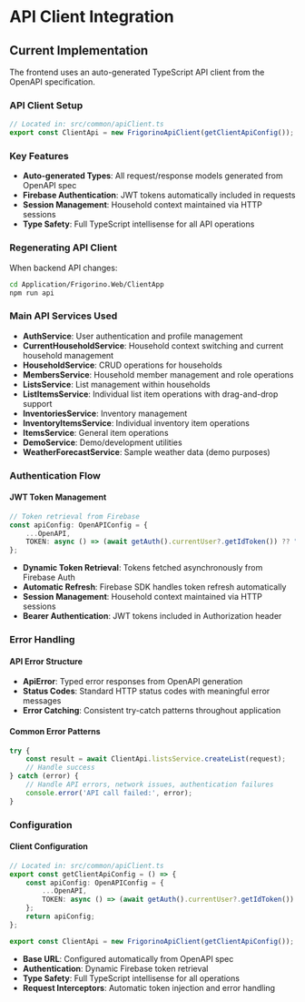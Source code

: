 # API Client Integration

## Current Implementation

The frontend uses an auto-generated TypeScript API client from the OpenAPI specification.

### API Client Setup

```typescript
// Located in: src/common/apiClient.ts
export const ClientApi = new FrigorinoApiClient(getClientApiConfig());
```

### Key Features

- **Auto-generated Types**: All request/response models generated from OpenAPI spec
- **Firebase Authentication**: JWT tokens automatically included in requests
- **Session Management**: Household context maintained via HTTP sessions
- **Type Safety**: Full TypeScript intellisense for all API operations

### Regenerating API Client

When backend API changes:
```bash
cd Application/Frigorino.Web/ClientApp
npm run api
```

### Main API Services Used

- **AuthService**: User authentication and profile management
- **CurrentHouseholdService**: Household context switching and current household management
- **HouseholdService**: CRUD operations for households
- **MembersService**: Household member management and role operations
- **ListsService**: List management within households
- **ListItemsService**: Individual list item operations with drag-and-drop support
- **InventoriesService**: Inventory management
- **InventoryItemsService**: Individual inventory item operations
- **ItemsService**: General item operations
- **DemoService**: Demo/development utilities
- **WeatherForecastService**: Sample weather data (demo purposes)

### Authentication Flow

#### JWT Token Management
```typescript
// Token retrieval from Firebase
const apiConfig: OpenAPIConfig = {
    ...OpenAPI,
    TOKEN: async () => (await getAuth().currentUser?.getIdToken()) ?? "",
};
```

- **Dynamic Token Retrieval**: Tokens fetched asynchronously from Firebase Auth
- **Automatic Refresh**: Firebase SDK handles token refresh automatically
- **Session Management**: Household context maintained via HTTP sessions
- **Bearer Authentication**: JWT tokens included in Authorization header

### Error Handling

#### API Error Structure
- **ApiError**: Typed error responses from OpenAPI generation
- **Status Codes**: Standard HTTP status codes with meaningful error messages
- **Error Catching**: Consistent try-catch patterns throughout application

#### Common Error Patterns
```typescript
try {
    const result = await ClientApi.listsService.createList(request);
    // Handle success
} catch (error) {
    // Handle API errors, network issues, authentication failures
    console.error('API call failed:', error);
}
```

### Configuration

#### Client Configuration
```typescript
// Located in: src/common/apiClient.ts
export const getClientApiConfig = () => {
    const apiConfig: OpenAPIConfig = {
        ...OpenAPI,
        TOKEN: async () => (await getAuth().currentUser?.getIdToken()) ?? "",
    };
    return apiConfig;
};

export const ClientApi = new FrigorinoApiClient(getClientApiConfig());
```

- **Base URL**: Configured automatically from OpenAPI spec
- **Authentication**: Dynamic Firebase token retrieval
- **Type Safety**: Full TypeScript intellisense for all operations
- **Request Interceptors**: Automatic token injection and error handling
